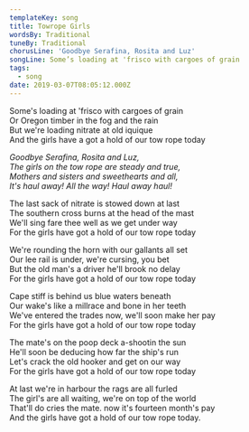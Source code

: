 ```yaml
---
templateKey: song
title: Towrope Girls
wordsBy: Traditional
tuneBy: Traditional
chorusLine: 'Goodbye Serafina, Rosita and Luz'
songLine: Some’s loading at 'frisco with cargoes of grain
tags:
  - song
date: 2019-03-07T08:05:12.000Z
---
```

Some's loading at 'frisco with cargoes of grain\
Or Oregon timber in the fog and the rain\
But we're loading nitrate at old iquique\
And the girls have a got a hold of our tow rope today

_Goodbye Serafina, Rosita and Luz,_\
_The girls on the tow rope are steady and true,_\
_Mothers and sisters and sweethearts and all,_\
_It's haul away! All the way! Haul away haul!_

The last sack of nitrate is stowed down at last\
The southern cross burns at the head of the mast\
We'll sing fare thee well as we get under way\
For the girls have got a hold of our tow rope today

We're rounding the horn with our gallants all set\
Our lee rail is under, we're cursing, you bet\
But the old man's a driver he'll brook no delay\
For the girls have got a hold of our tow rope today

Cape stiff is behind us blue waters beneath\
Our wake's like a millrace and bone in her teeth\
We've entered the trades now, we'll soon make her pay\
For the girls have got a hold of our tow rope today

The mate's on the poop deck a-shootin the sun\
He'll soon be deducing how far the ship's run\
Let's crack the old hooker and get on our way\
For the girls have got a hold of our tow rope today

At last we're in harbour the rags are all furled\
The girl's are all waiting, we're on top of the world\
That'll do cries the mate. now it's fourteen month's pay\
And the girls have got a hold of our tow rope today.
